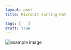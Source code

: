```yaml
---
layout: post
title: Microbit Sorting Hat

tags: [   ]
draft: true
---
```



![example image](/img/posts/microbit/example-image.webp)
